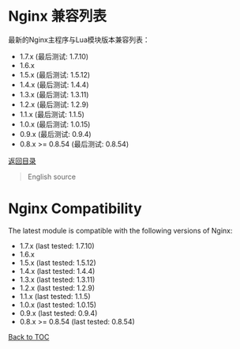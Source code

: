 Nginx 兼容列表
===================

最新的Nginx主程序与Lua模块版本兼容列表：

* 1.7.x (最后测试: 1.7.10)
* 1.6.x
* 1.5.x (最后测试: 1.5.12)
* 1.4.x (最后测试: 1.4.4)
* 1.3.x (最后测试: 1.3.11)
* 1.2.x (最后测试: 1.2.9)
* 1.1.x (最后测试: 1.1.5)
* 1.0.x (最后测试: 1.0.15)
* 0.9.x (最后测试: 0.9.4)
* 0.8.x >= 0.8.54 (最后测试: 0.8.54)

[返回目录](#table-of-contents)

> English source

Nginx Compatibility
===================
The latest module is compatible with the following versions of Nginx:

* 1.7.x (last tested: 1.7.10)
* 1.6.x
* 1.5.x (last tested: 1.5.12)
* 1.4.x (last tested: 1.4.4)
* 1.3.x (last tested: 1.3.11)
* 1.2.x (last tested: 1.2.9)
* 1.1.x (last tested: 1.1.5)
* 1.0.x (last tested: 1.0.15)
* 0.9.x (last tested: 0.9.4)
* 0.8.x >= 0.8.54 (last tested: 0.8.54)

[Back to TOC](#table-of-contents)